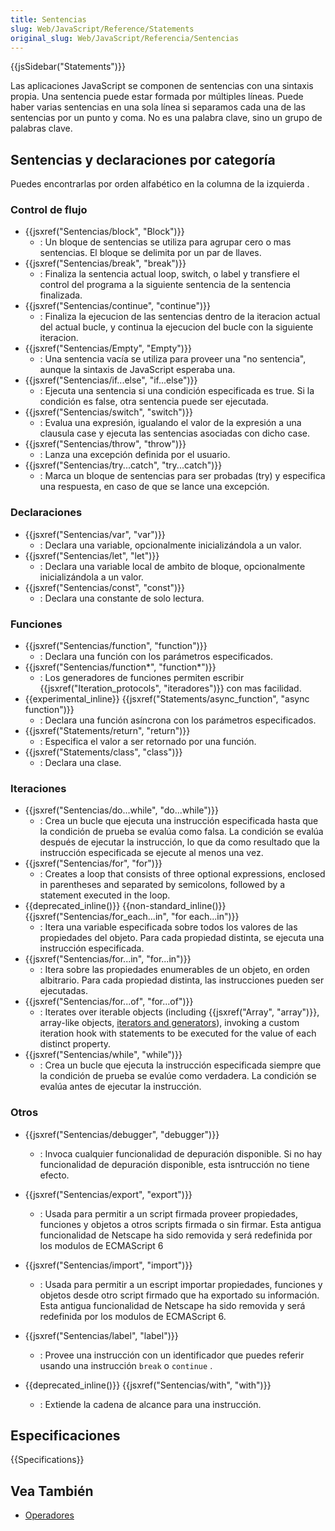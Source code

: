 ```yaml
---
title: Sentencias
slug: Web/JavaScript/Reference/Statements
original_slug: Web/JavaScript/Referencia/Sentencias
---
```


{{jsSidebar("Statements")}}

Las aplicaciones JavaScript se componen de sentencias con una sintaxis propia. Una sentencia puede estar formada por múltiples líneas. Puede haber varias sentencias en una sola línea si separamos cada una de las sentencias por un punto y coma. No es una palabra clave, sino un grupo de palabras clave.

## Sentencias y declaraciones por categoría

Puedes encontrarlas por orden alfabético en la columna de la izquierda .

### Control de flujo

- {{jsxref("Sentencias/block", "Block")}}
  - : Un bloque de sentencias se utiliza para agrupar cero o mas sentencias. El bloque se delimita por un par de llaves.
- {{jsxref("Sentencias/break", "break")}}
  - : Finaliza la sentencia actual loop, switch, o label y transfiere el control del programa a la siguiente sentencia de la sentencia finalizada.
- {{jsxref("Sentencias/continue", "continue")}}
  - : Finaliza la ejecucion de las sentencias dentro de la iteracion actual del actual bucle, y continua la ejecucion del bucle con la siguiente iteracion.
- {{jsxref("Sentencias/Empty", "Empty")}}
  - : Una sentencia vacía se utiliza para proveer una "no sentencia", aunque la sintaxis de JavaScript esperaba una.
- {{jsxref("Sentencias/if...else", "if...else")}}
  - : Ejecuta una sentencia si una condición especificada es true. Si la condición es false, otra sentencia puede ser ejecutada.
- {{jsxref("Sentencias/switch", "switch")}}
  - : Evalua una expresión, igualando el valor de la expresión a una clausula case y ejecuta las sentencias asociadas con dicho case.
- {{jsxref("Sentencias/throw", "throw")}}
  - : Lanza una excepción definida por el usuario.
- {{jsxref("Sentencias/try...catch", "try...catch")}}
  - : Marca un bloque de sentencias para ser probadas (try) y especifica una respuesta, en caso de que se lance una excepción.

### Declaraciones

- {{jsxref("Sentencias/var", "var")}}
  - : Declara una variable, opcionalmente inicializándola a un valor.
- {{jsxref("Sentencias/let", "let")}}
  - : Declara una variable local de ambito de bloque, opcionalmente inicializándola a un valor.
- {{jsxref("Sentencias/const", "const")}}
  - : Declara una constante de solo lectura.

### Funciones

- {{jsxref("Sentencias/function", "function")}}
  - : Declara una función con los parámetros especificados.
- {{jsxref("Sentencias/function*", "function*")}}
  - : Los generadores de funciones permiten escribir {{jsxref("Iteration_protocols", "iteradores")}} con mas facilidad.
- {{experimental_inline}} {{jsxref("Statements/async_function", "async function")}}
  - : Declara una función asíncrona con los parámetros especificados.
- {{jsxref("Statements/return", "return")}}
  - : Especifica el valor a ser retornado por una función.
- {{jsxref("Statements/class", "class")}}
  - : Declara una clase.

### Iteraciones

- {{jsxref("Sentencias/do...while", "do...while")}}
  - : Crea un bucle que ejecuta una instrucción especificada hasta que la condición de prueba se evalúa como falsa. La condición se evalúa después de ejecutar la instrucción, lo que da como resultado que la instrucción especificada se ejecute al menos una vez.
- {{jsxref("Sentencias/for", "for")}}
  - : Creates a loop that consists of three optional expressions, enclosed in parentheses and separated by semicolons, followed by a statement executed in the loop.
- {{deprecated_inline()}} {{non-standard_inline()}}{{jsxref("Sentencias/for_each...in", "for each...in")}}
  - : Itera una variable especificada sobre todos los valores de las propiedades del objeto. Para cada propiedad distinta, se ejecuta una instrucción especificada.
- {{jsxref("Sentencias/for...in", "for...in")}}
  - : Itera sobre las propiedades enumerables de un objeto, en orden albitrario. Para cada propiedad distinta, las instrucciones pueden ser ejecutadas.
- {{jsxref("Sentencias/for...of", "for...of")}}
  - : Iterates over iterable objects (including {{jsxref("Array", "array")}}, array-like objects, [iterators and generators](/es/docs/JavaScript/Guide/Iterators_and_Generators)), invoking a custom iteration hook with statements to be executed for the value of each distinct property.
- {{jsxref("Sentencias/while", "while")}}
  - : Crea un bucle que ejecuta la instrucción especificada siempre que la condición de prueba se evalúe como verdadera. La condición se evalúa antes de ejecutar la instrucción.

### Otros

- {{jsxref("Sentencias/debugger", "debugger")}}
  - : Invoca cualquier funcionalidad de depuración disponible. Si no hay funcionalidad de depuración disponible, esta isntrucción no tiene efecto.
- {{jsxref("Sentencias/export", "export")}}
  - : Usada para permitir a un script firmada proveer propiedades, funciones y objetos a otros scripts firmada o sin firmar. Esta antigua funcionalidad de Netscape ha sido removida y será redefinida por los modulos de ECMAScript 6
- {{jsxref("Sentencias/import", "import")}}
  - : Usada para permitir a un escript importar propiedades, funciones y objetos desde otro script firmado que ha exportado su información. Esta antigua funcionalidad de Netscape ha sido removida y será redefinida por los modulos de ECMAScript 6.
- {{jsxref("Sentencias/label", "label")}}

  - : Provee una instrucción con un identificador que puedes referir usando una instrucción `break` o `continue` .

- {{deprecated_inline()}} {{jsxref("Sentencias/with", "with")}}
  - : Extiende la cadena de alcance para una instrucción.

## Especificaciones

{{Specifications}}

## Vea También

- [Operadores](/es/docs/Web/JavaScript/Referencia/Operadores)
